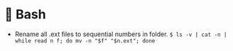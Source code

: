 # 🐚 Bash

- Rename all .ext files to sequential numbers in folder.
`$ ls -v | cat -n | while read n f; do mv -n "$f" "$n.ext"; done`
